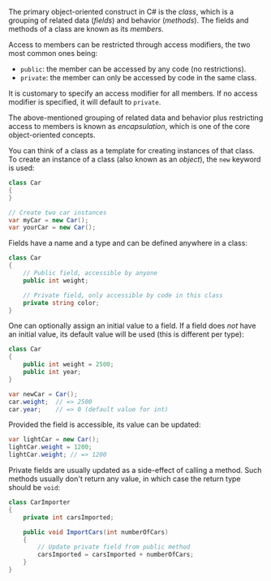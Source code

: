 The primary object-oriented construct in C# is the _class_, which is a grouping of related data (_fields_) and behavior (_methods_). The fields and methods of a class are known as its _members_.

Access to members can be restricted through access modifiers, the two most common ones being:

- `public`: the member can be accessed by any code (no restrictions).
- `private`: the member can only be accessed by code in the same class.

It is customary to specify an access modifier for all members. If no access modifier is specified, it will default to `private`.

The above-mentioned grouping of related data and behavior plus restricting access to members is known as _encapsulation_, which is one of the core object-oriented concepts.

You can think of a class as a template for creating instances of that class. To create an instance of a class (also known as an _object_), the `new` keyword is used:

```csharp
class Car
{
}

// Create two car instances
var myCar = new Car();
var yourCar = new Car();
```

Fields have a name and a type and can be defined anywhere in a class:

```csharp
class Car
{
    // Public field, accessible by anyone
    public int weight;

    // Private field, only accessible by code in this class
    private string color;
}
```

One can optionally assign an initial value to a field. If a field does _not_ have an initial value, its default value will be used (this is different per type):

```csharp
class Car
{
    public int weight = 2500;
    public int year;
}

var newCar = Car();
car.weight;  // => 2500
car.year;    // => 0 (default value for int)
```

Provided the field is accessible, its value can be updated:

```csharp
var lightCar = new Car();
lightCar.weight = 1200;
lightCar.weight; // => 1200
```

Private fields are usually updated as a side-effect of calling a method. Such methods usually don't return any value, in which case the return type should be `void`:

```csharp
class CarImporter
{
    private int carsImported;

    public void ImportCars(int numberOfCars)
    {
        // Update private field from public method
        carsImported = carsImported + numberOfCars;
    }
}
```

